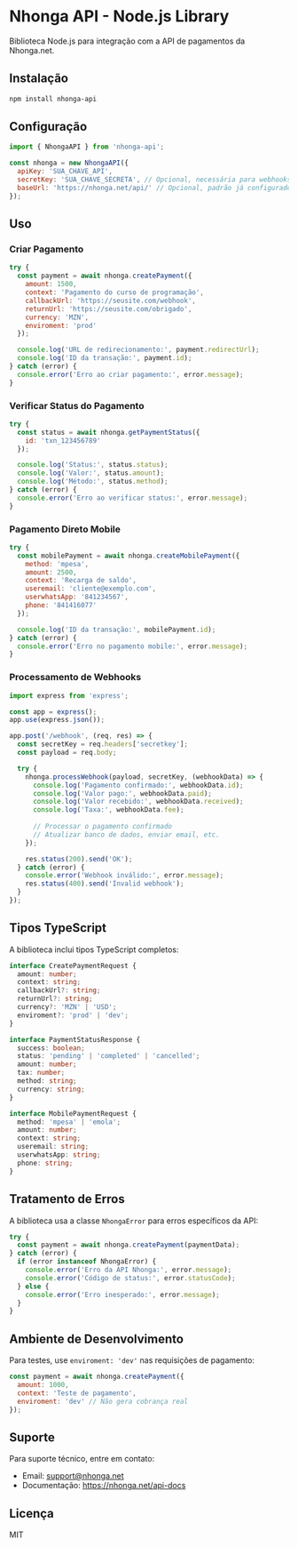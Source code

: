 # Nhonga API - Node.js Library

Biblioteca Node.js para integração com a API de pagamentos da Nhonga.net.

## Instalação

```bash
npm install nhonga-api
```

## Configuração

```javascript
import { NhongaAPI } from 'nhonga-api';

const nhonga = new NhongaAPI({
  apiKey: 'SUA_CHAVE_API',
  secretKey: 'SUA_CHAVE_SECRETA', // Opcional, necessária para webhooks
  baseUrl: 'https://nhonga.net/api/' // Opcional, padrão já configurado
});
```

## Uso

### Criar Pagamento

```javascript
try {
  const payment = await nhonga.createPayment({
    amount: 1500,
    context: 'Pagamento do curso de programação',
    callbackUrl: 'https://seusite.com/webhook',
    returnUrl: 'https://seusite.com/obrigado',
    currency: 'MZN',
    enviroment: 'prod'
  });

  console.log('URL de redirecionamento:', payment.redirectUrl);
  console.log('ID da transação:', payment.id);
} catch (error) {
  console.error('Erro ao criar pagamento:', error.message);
}
```

### Verificar Status do Pagamento

```javascript
try {
  const status = await nhonga.getPaymentStatus({
    id: 'txn_123456789'
  });

  console.log('Status:', status.status);
  console.log('Valor:', status.amount);
  console.log('Método:', status.method);
} catch (error) {
  console.error('Erro ao verificar status:', error.message);
}
```

### Pagamento Direto Mobile

```javascript
try {
  const mobilePayment = await nhonga.createMobilePayment({
    method: 'mpesa',
    amount: 2500,
    context: 'Recarga de saldo',
    useremail: 'cliente@exemplo.com',
    userwhatsApp: '841234567',
    phone: '841416077'
  });

  console.log('ID da transação:', mobilePayment.id);
} catch (error) {
  console.error('Erro no pagamento mobile:', error.message);
}
```

### Processamento de Webhooks

```javascript
import express from 'express';

const app = express();
app.use(express.json());

app.post('/webhook', (req, res) => {
  const secretKey = req.headers['secretkey'];
  const payload = req.body;

  try {
    nhonga.processWebhook(payload, secretKey, (webhookData) => {
      console.log('Pagamento confirmado:', webhookData.id);
      console.log('Valor pago:', webhookData.paid);
      console.log('Valor recebido:', webhookData.received);
      console.log('Taxa:', webhookData.fee);
      
      // Processar o pagamento confirmado
      // Atualizar banco de dados, enviar email, etc.
    });

    res.status(200).send('OK');
  } catch (error) {
    console.error('Webhook inválido:', error.message);
    res.status(400).send('Invalid webhook');
  }
});
```

## Tipos TypeScript

A biblioteca inclui tipos TypeScript completos:

```typescript
interface CreatePaymentRequest {
  amount: number;
  context: string;
  callbackUrl?: string;
  returnUrl?: string;
  currency?: 'MZN' | 'USD';
  enviroment?: 'prod' | 'dev';
}

interface PaymentStatusResponse {
  success: boolean;
  status: 'pending' | 'completed' | 'cancelled';
  amount: number;
  tax: number;
  method: string;
  currency: string;
}

interface MobilePaymentRequest {
  method: 'mpesa' | 'emola';
  amount: number;
  context: string;
  useremail: string;
  userwhatsApp: string;
  phone: string;
}
```

## Tratamento de Erros

A biblioteca usa a classe `NhongaError` para erros específicos da API:

```javascript
try {
  const payment = await nhonga.createPayment(paymentData);
} catch (error) {
  if (error instanceof NhongaError) {
    console.error('Erro da API Nhonga:', error.message);
    console.error('Código de status:', error.statusCode);
  } else {
    console.error('Erro inesperado:', error.message);
  }
}
```

## Ambiente de Desenvolvimento

Para testes, use `enviroment: 'dev'` nas requisições de pagamento:

```javascript
const payment = await nhonga.createPayment({
  amount: 1000,
  context: 'Teste de pagamento',
  enviroment: 'dev' // Não gera cobrança real
});
```

## Suporte

Para suporte técnico, entre em contato:
- Email: support@nhonga.net
- Documentação: https://nhonga.net/api-docs

## Licença

MIT

